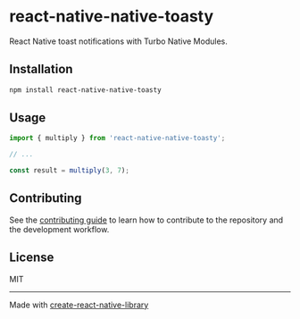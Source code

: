 # react-native-native-toasty

React Native toast notifications with Turbo Native Modules. 

## Installation

```sh
npm install react-native-native-toasty
```

## Usage


```js
import { multiply } from 'react-native-native-toasty';

// ...

const result = multiply(3, 7);
```


## Contributing

See the [contributing guide](CONTRIBUTING.md) to learn how to contribute to the repository and the development workflow.

## License

MIT

---

Made with [create-react-native-library](https://github.com/callstack/react-native-builder-bob)
